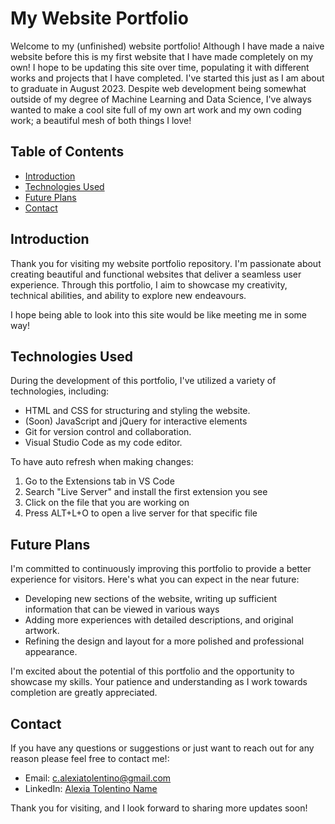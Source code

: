 # My Website Portfolio

Welcome to my (unfinished) website portfolio! Although I have made a naive website before this is my first website that I have made completely on my own!
I hope to be updating this site over time, populating it with different works and projects that I have completed. I've started this just as I am about to graduate in August 2023. Despite web development being somewhat outside of my degree of Machine Learning and Data Science, I've always wanted to make a cool site full of my own art work and my own coding work; a beautiful mesh of both things I love!

## Table of Contents

- [Introduction](#introduction)
- [Technologies Used](#technologies-used)
- [Future Plans](#future-plans)
- [Contact](#contact)

## Introduction

Thank you for visiting my website portfolio repository. I'm passionate about creating beautiful and functional websites that deliver a seamless user experience. Through this portfolio, I aim to showcase my creativity, technical abilities, and ability to explore new endeavours. 

I hope being able to look into this site would be like meeting me in some way!


## Technologies Used

During the development of this portfolio, I've utilized a variety of technologies, including:

- HTML and CSS for structuring and styling the website.
- (Soon) JavaScript and jQuery for interactive elements
- Git for version control and collaboration.
- Visual Studio Code as my code editor. 

To have auto refresh when making changes:
1. Go to the Extensions tab in VS Code
2. Search "Live Server" and install the first extension you see
3. Click on the file that you are working on
4. Press ALT+L+O to open a live server for that specific file

## Future Plans

I'm committed to continuously improving this portfolio to provide a better experience for visitors. Here's what you can expect in the near future:

- Developing new sections of the website, writing up sufficient information that can be viewed in various ways
- Adding more experiences with detailed descriptions, and original artwork.
- Refining the design and layout for a more polished and professional appearance.

I'm excited about the potential of this portfolio and the opportunity to showcase my skills. Your patience and understanding as I work towards completion are greatly appreciated.

## Contact

If you have any questions or suggestions or just want to reach out for any reason please feel free to contact me!:

- Email: [c.alexiatolentino@gmail.com](mailto:c.alexiatolentino@gmail.com)
- LinkedIn: [Alexia Tolentino Name](https://www.linkedin.com/in/alexia-tolentino/)

Thank you for visiting, and I look forward to sharing more updates soon!
